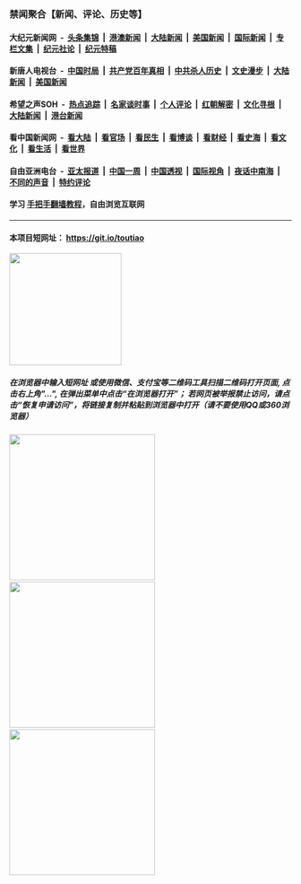### 禁闻聚合【新闻、评论、历史等】

#### 大纪元新闻网 &nbsp;-&nbsp; [头条集锦](indexes/E头条集锦.md?t=03171803) &nbsp;|&nbsp; [港澳新闻](indexes/E港澳新闻.md?t=03171803)  &nbsp;|&nbsp; [大陆新闻](indexes/E大陆新闻.md?t=03171803) &nbsp;|&nbsp; [美国新闻](indexes/E美国新闻.md?t=03171803) &nbsp;|&nbsp; [国际新闻](indexes/E国际新闻.md?t=03171803) &nbsp;|&nbsp; [专栏文集](indexes/E专栏文集.md?t=03171803) &nbsp;|&nbsp; [纪元社论](indexes/E纪元社论.md?t=03171803) &nbsp;|&nbsp; [纪元特稿](indexes/E纪元特稿.md?t=03171803) 

#### 新唐人电视台 &nbsp;-&nbsp; [中国时局](indexes/N中国时局.md?t=03171803) &nbsp;|&nbsp; [共产党百年真相](indexes/N共产党百年真相.md?t=03171803) &nbsp;|&nbsp; [中共杀人历史](indexes/N中共杀人历史.md?t=03171803) &nbsp;|&nbsp; [文史漫步](indexes/N文史漫步.md?t=03171803) &nbsp;|&nbsp; [大陆新闻](indexes/N大陆新闻.md?t=03171803) &nbsp;|&nbsp; [美国新闻](indexes/N美国新闻.md?t=03171803)

#### 希望之声SOH &nbsp;-&nbsp; [热点追踪](indexes/H热点追踪.md?t=03171803) &nbsp;|&nbsp; [名家谈时事](indexes/H名家谈时事.md?t=03171803) &nbsp;|&nbsp; [个人评论](indexes/H个人评论.md?t=03171803)  &nbsp;|&nbsp; [红朝解密](indexes/H红朝解密.md?t=03171803) &nbsp;|&nbsp; [文化寻根](indexes/H文化寻根.md?t=03171803) &nbsp;|&nbsp; [大陆新闻](indexes/H大陆新闻.md?t=03171803) &nbsp;|&nbsp; [港台新闻](indexes/H港台新闻.md?t=03171803)

#### 看中国新闻网 &nbsp;-&nbsp; [看大陆](indexes/S看大陆.md?t=03171803) &nbsp;|&nbsp; [看官场](indexes/S看官场.md?t=03171803) &nbsp;|&nbsp; [看民生](indexes/S看民生.md?t=03171803)  &nbsp;|&nbsp; [看博谈](indexes/S看博谈.md?t=03171803) &nbsp;|&nbsp; [看财经](indexes/S看财经.md?t=03171803) &nbsp;|&nbsp; [看史海](indexes/S看史海.md?t=03171803) &nbsp;|&nbsp; [看文化](indexes/S看文化.md?t=03171803) &nbsp;|&nbsp; [看生活](indexes/S看生活.md?t=03171803) &nbsp;|&nbsp; [看世界](indexes/S看世界.md?t=03171803)

#### 自由亚洲电台 &nbsp;-&nbsp; [亚太报道](indexes/R亚太报道.md?t=03171803) &nbsp;|&nbsp; [中国一周](indexes/R中国一周.md?t=03171803) &nbsp;|&nbsp; [中国透视](indexes/R中国透视.md?t=03171803)  &nbsp;|&nbsp; [国际视角](indexes/R国际视角.md?t=03171803) &nbsp;|&nbsp; [夜话中南海](indexes/R夜话中南海.md?t=03171803) &nbsp;|&nbsp; [不同的声音](indexes/R不同的声音.md?t=03171803) &nbsp;|&nbsp; [特约评论](indexes/R特约评论.md?t=03171803)

#### 学习 [手把手翻墙教程](https://github.com/gfw-breaker/guides/wiki)，自由浏览互联网

----

#### 本项目短网址： https://git.io/toutiao
<img src="https://raw.githubusercontent.com/gfw-breaker/banned-news/master/scripts/img/qr.png" width="200px"/>  

##### 在浏览器中输入短网址 或使用微信、支付宝等二维码工具扫描二维码打开页面, 点击右上角"...", 在弹出菜单中点击“在浏览器打开”； 若网页被举报禁止访问，请点击“恢复申请访问”，将链接复制并粘贴到浏览器中打开（请不要使用QQ或360浏览器）

<img src="https://raw.githubusercontent.com/gfw-breaker/banned-news/master/scripts/img/1.png" width="260px"/> &nbsp; <img src="https://raw.githubusercontent.com/gfw-breaker/banned-news/master/scripts/img/2.png" width="260px"/> &nbsp; <img src="https://raw.githubusercontent.com/gfw-breaker/banned-news/master/scripts/img/3.png" width="260px"/>
